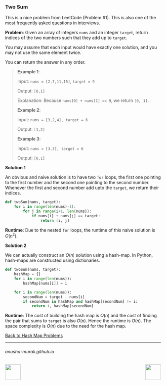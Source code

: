 ### Two Sum

This is a nice problem from LeetCode (Problem #1). This is also one of the most frequently asked questions in interviews.

**Problem**: Given an array of integers `nums` and an integer `target`, return indices of the two numbers such that 
they add up to `target`.

You may assume that each input would have exactly one solution, and you may not use the same element twice.

You can return the answer in any order.

> **Example 1**:
> 
> Input: `nums = [2,7,11,15]`, `target = 9`
> 
> Output: `[0,1]`
> 
> Explanation: Because `nums[0] + nums[1] == 9`, we return `[0, 1]`.
> 
> **Example 2**:
>
> Input: `nums = [3,2,4], target = 6`
> 
> Output: `[1,2]`
> 
> **Example 3**:
>
> Input: `nums = [3,3], target = 6`
> 
> Output: `[0,1]`

**Solution 1**

An obvious and naive solution is to have two `for` loops, the first one pointing to the first number and the second one pointing to the second number. Whenever the first and second number add upto the `target`, we return their indices.

```python
def twoSum(nums, target):
    for i in range(len(nums)-1):
        for j in range(i+1, len(nums)):
            if nums[i] + nums[j] == target:
                return [i, j]
```

**Runtime**: Due to the nested `for` loops, the runtime of this naive solution is $O(n^2)$. 

**Solution 2**

We can actually construct an $O(n)$ solution using a hash-map. In Python, hash-maps are constructed using dictionaries.

```python
def twoSum(nums, target):
    hashMap = {}
    for i in range(len(nums)):
        hashMap[nums[i]] = i

    for i in range(len(nums)):
        secondNum = target - nums[i]
        if secondNum in hashMap and hashMap[secondNum] != i:
            return i, hashMap[secondNum]
```

**Runtime**: The cost of building the hash map is $O(n)$ and the cost of finding the pair that sums to `target` is also $O(n)$. Hence the runtime is $O(n)$. The space complexity is $O(n)$ due to the need for the hash map.

[Back to Hash Map Problems](./problems.md)

* * *
###### anusha-murali.github.io

<img src="https://github.com/anusha-murali/anusha-murali.github.io/assets/111596338/639243aa-2857-4595-a65a-7852762bb002" width="50" height="50" align="left">

[<img src="https://github.com/user-attachments/assets/989cfb30-4fb8-40f8-a812-8a054869aa32" width="50" height="50" align="right">](../index.md)
